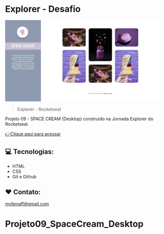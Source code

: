 # Explorer - Desafio

![preview](.github/preview.png)

> Explorer - Rocketseat

Projeto 09 - SPACE CREAM (Desktop) construído na Jornada Explorer do Rocketseat.

[👉Clique aqui para acessar](https://myllenaff.github.io/Projeto09_SpaceCream_Desktop/)

## 💻 Tecnologias:

- HTML
- CSS
- Git e Github

## ❤ Contato:

myllenaff@gmail.com
# Projeto09_SpaceCream_Desktop
